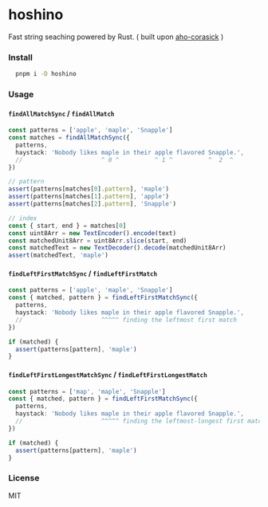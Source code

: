 # hoshino

Fast string seaching powered by Rust. ( built upon [aho-corasick](https://github.com/BurntSushi/aho-corasick) )

### Install

```bash
  pnpm i -D hoshino
```

### Usage

#### `findAllMatchSync` / `findAllMatch`

```ts
const patterns = ['apple', 'maple', 'Snapple']
const matches = findAllMatchSync({
  patterns,
  haystack: 'Nobody likes maple in their apple flavored Snapple.',
  //                      ^ 0 ^          ^ 1 ^          ^  2  ^
})

// pattern
assert(patterns[matches[0].pattern], 'maple')
assert(patterns[matches[1].pattern], 'apple')
assert(patterns[matches[2].pattern], 'Snapple')

// index
const { start, end } = matches[0]
const uint8Arr = new TextEncoder().encode(text)
const matchedUnit8Arr = uint8Arr.slice(start, end)
const matchedText = new TextDecoder().decode(matchedUnit8Arr)
assert(matchedText, 'maple')
```

#### `findLeftFirstMatchSync` / `findLeftFirstMatch`

```ts
const patterns = ['apple', 'maple', 'Snapple']
const { matched, pattern } = findLeftFirstMatchSync({
  patterns,
  haystack: 'Nobody likes maple in their apple flavored Snapple.',
  //                      ^^^^^ finding the leftmost first match
})

if (matched) {
  assert(patterns[pattern], 'maple')
}
```

#### `findLeftFirstLongestMatchSync` / `findLeftFirstLongestMatch`

```ts
const patterns = ['map', 'maple', 'Snapple']
const { matched, pattern } = findLeftFirstMatchSync({
  patterns,
  haystack: 'Nobody likes maple in their apple flavored Snapple.',
  //                      ^^^^^ finding the leftmost-longest first match
})

if (matched) {
  assert(patterns[pattern], 'maple')
}
```

### License

MIT
